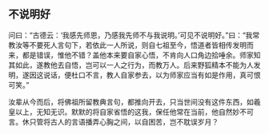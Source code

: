 ## 不说明好

问曰：“古德云：‘我感先师恩，乃感我先师不与我说明。’可见不说明好。”曰：“我常教汝等不要死人言句下，若依此一人所说，则自七祖至今，悟道者皆相传发明而来，都是错误，惟他不错？盖他本来要自家心悟，不肯向人口角边拾唾余。师家知其如此，遂教他去自悟，岂可以一人之行为，而教万人。后来野狐精本不能为人发明，遂因这说话，便杜口不言，教人自家参去，以为师家应当有如是作用，真可恨可笑。”

汝辈从今而后，将佛祖所留教典言句，都推向开去，只当世间没有这件东西，如羲皇以上，无知无识。默默的将自家省悟的这我，保任他常在当前，他自然妙不可言。休只管将古人的言语播弄心胸之间，以自困苦，岂不耽误岁月？
